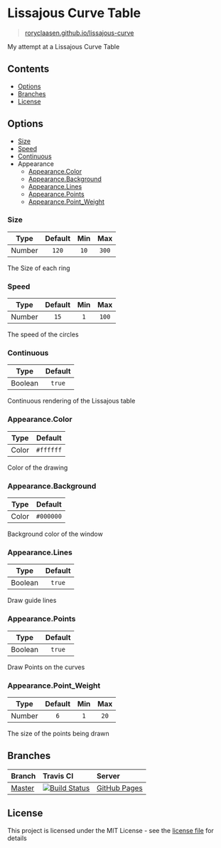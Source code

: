 # Lissajous Curve Table

> [roryclaasen.github.io/lissajous-curve](https://roryclaasen.github.io/lissajous-curve)

My attempt at a Lissajous Curve Table

## Contents

- [Options](#options)
- [Branches](#branches)
- [License](#license)

## Options

- [Size](#size)
- [Speed](#speed)
- [Continuous](#continuous)
- Appearance
  - [Appearance.Color](#appearancecolor)
  - [Appearance.Background](#appearancebackground)
  - [Appearance.Lines](#appearancelines)
  - [Appearance.Points](#appearancepoints)
  - [Appearance.Point_Weight](#appearancepoint_weight)

### Size

| Type   | Default | Min  | Max   |
|:------:|:-------:|:----:|:-----:|
| Number | `120`   | `10` | `300` |

The Size of each ring

### Speed

| Type   | Default | Min | Max   |
|:------:|:-------:|:---:|:-----:|
| Number | `15`    | `1` | `100` |

The speed of the circles

### Continuous

| Type    | Default |
|:-------:|:-------:|
| Boolean | `true`  |

Continuous rendering of the Lissajous table

### Appearance.Color

| Type  | Default   |
|:-----:|:---------:|
| Color | `#ffffff` |

Color of the drawing

### Appearance.Background

| Type  | Default   |
|:-----:|:---------:|
| Color | `#000000` |

Background color of the window

### Appearance.Lines

| Type    | Default |
|:-------:|:-------:|
| Boolean | `true`  |

Draw guide lines

### Appearance.Points

| Type    | Default |
|:-------:|:-------:|
| Boolean | `true`  |

Draw Points on the curves

### Appearance.Point_Weight

| Type   | Default | Min | Max  |
|:------:|:-------:|:---:|:----:|
| Number | `6`     | `1` | `20` |

The size of the points being drawn

## Branches

| Branch | Travis CI | Server |
|:-------|:----------|:-------|
| [Master](https://github.com/roryclaasen/lissajous-curve/tree/master) | [![Build Status][CI-master]](https://travis-ci.com/roryclaasen/lissajous-curve) | [GitHub Pages](https://roryclaasen.github.io/lissajous-curve) |

## License

This project is licensed under the MIT License - see the [license file](LICENSE) for details

[CI-master]: https://travis-ci.com/roryclaasen/lissajous-curve.svg?branch=master "Travis CI"

